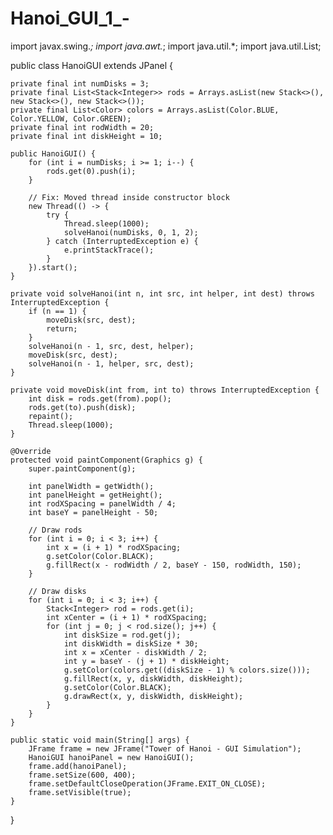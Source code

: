 # Hanoi_GUI_1_-
import javax.swing.*;
import java.awt.*;
import java.util.*;
import java.util.List;

public class HanoiGUI extends JPanel {

    private final int numDisks = 3;
    private final List<Stack<Integer>> rods = Arrays.asList(new Stack<>(), new Stack<>(), new Stack<>());
    private final List<Color> colors = Arrays.asList(Color.BLUE, Color.YELLOW, Color.GREEN);
    private final int rodWidth = 20;
    private final int diskHeight = 10;

    public HanoiGUI() {
        for (int i = numDisks; i >= 1; i--) {
            rods.get(0).push(i);
        }

        // Fix: Moved thread inside constructor block
        new Thread(() -> {
            try {
                Thread.sleep(1000);
                solveHanoi(numDisks, 0, 1, 2);
            } catch (InterruptedException e) {
                e.printStackTrace();
            }
        }).start();
    }

    private void solveHanoi(int n, int src, int helper, int dest) throws InterruptedException {
        if (n == 1) {
            moveDisk(src, dest);
            return;
        }
        solveHanoi(n - 1, src, dest, helper);
        moveDisk(src, dest);
        solveHanoi(n - 1, helper, src, dest);
    }

    private void moveDisk(int from, int to) throws InterruptedException {
        int disk = rods.get(from).pop();
        rods.get(to).push(disk);
        repaint();
        Thread.sleep(1000);
    }

    @Override
    protected void paintComponent(Graphics g) {
        super.paintComponent(g);

        int panelWidth = getWidth();
        int panelHeight = getHeight();
        int rodXSpacing = panelWidth / 4;
        int baseY = panelHeight - 50;

        // Draw rods
        for (int i = 0; i < 3; i++) {
            int x = (i + 1) * rodXSpacing;
            g.setColor(Color.BLACK);
            g.fillRect(x - rodWidth / 2, baseY - 150, rodWidth, 150);
        }

        // Draw disks
        for (int i = 0; i < 3; i++) {
            Stack<Integer> rod = rods.get(i);
            int xCenter = (i + 1) * rodXSpacing;
            for (int j = 0; j < rod.size(); j++) {
                int diskSize = rod.get(j);
                int diskWidth = diskSize * 30;
                int x = xCenter - diskWidth / 2;
                int y = baseY - (j + 1) * diskHeight;
                g.setColor(colors.get((diskSize - 1) % colors.size()));
                g.fillRect(x, y, diskWidth, diskHeight);
                g.setColor(Color.BLACK);
                g.drawRect(x, y, diskWidth, diskHeight);
            }
        }
    }

    public static void main(String[] args) {
        JFrame frame = new JFrame("Tower of Hanoi - GUI Simulation");
        HanoiGUI hanoiPanel = new HanoiGUI();
        frame.add(hanoiPanel);
        frame.setSize(600, 400);
        frame.setDefaultCloseOperation(JFrame.EXIT_ON_CLOSE);
        frame.setVisible(true);
    }
}
